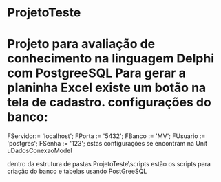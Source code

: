 # ProjetoTeste
Projeto para avaliação de conhecimento na linguagem Delphi com PostgreeSQL
Para gerar a planinha Excel existe um botão na tela de cadastro.
configurações do banco:
=======================
   FServidor:= 'localhost';
   FPorta   := '5432';
   FBanco   := 'MV';
   FUsuario := 'postgres';
   FSenha   := '123';
estas configurações se encontram na Unit uDadosConexaoModel

dentro da estrutura de pastas ProjetoTeste\scripts
estão os scripts para criação do banco e tabelas usando PostGreeSQL

